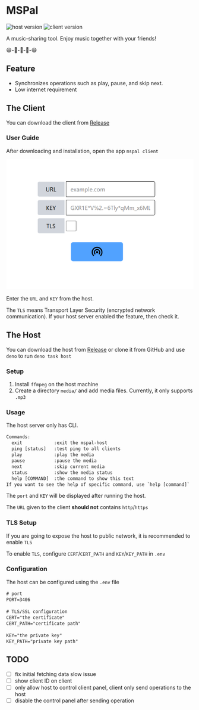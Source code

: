 # MSPal
![host version](https://img.shields.io/badge/dynamic/json?url=https%3A%2F%2Fraw.githubusercontent.com%2Frevival0728%2Fmspal%2Frefs%2Fheads%2Fmaster%2Fhost%2Fdeno.json&query=version&prefix=v&style=for-the-badge&label=host%20version)
![client version](https://img.shields.io/badge/dynamic/json?url=https%3A%2F%2Fraw.githubusercontent.com%2Frevival0728%2Fmspal%2Frefs%2Fheads%2Fmaster%2Fclient%2Fpackage.json&query=version&prefix=v&style=for-the-badge&label=client%20version)



A music-sharing tool. Enjoy music together with your friends!

😄-🎵-🎵-🎵-😄

## Feature
- Synchronizes operations such as play, pause, and skip next.
- Low internet requirement

## The Client
You can download the client from [Release](https://github.com/revival0728/mspal/releases)

### User Guide
After downloading and installation, open the app `mspal client`

![connect-ui](./assets/connect.png)

Enter the `URL` and `KEY` from the host.

The `TLS` means Transport Layer Security (encrypted network communication). If your host server enabled the feature, then check it.


## The Host
You can download the host from [Release](https://github.com/revival0728/mspal/releases) or clone it from GitHub and use `deno` to run `deno task host`

### Setup
1. Install `ffmpeg` on the host machine
2. Create a directory `media/` and add media files. Currently, it only supports `.mp3`

### Usage
The host server only has CLI.

```
Commands:
  exit            :exit the mspal-host
  ping [status]   :test ping to all clients
  play            :play the media
  pause           :pause the media
  next            :skip current media
  status          :show the media status
  help [COMMAND]  :the command to show this text
If you want to see the help of specific command, use `help [command]`
```

The `port` and `KEY` will be displayed after running the host.

The `URL` given to the client **should not** contains `http`/`https`

### TLS Setup
If you are going to expose the host to public network, it is recommended to enable `TLS`

To enable `TLS`, configure `CERT`/`CERT_PATH` and `KEY`/`KEY_PATH` in `.env`

### Configuration
The host can be configured using the `.env` file
```env
# port
PORT=3406

# TLS/SSL configuration
CERT="the certificate"
CERT_PATH="certificate path"

KEY="the private key"
KEY_PATH="private key path"
```

## TODO
- [ ] fix initial fetching data slow issue
- [ ] show client ID on client
- [ ] only allow host to control client panel, client only send operations to the host
- [ ] disable the control panel after sending operation
